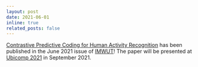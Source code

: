 ```yaml
---
layout: post
date: 2021-06-01
inline: true
related_posts: false
---
```


[Contrastive Predictive Coding for Human Activity Recognition](https://dl.acm.org/doi/10.1145/3463506) has been published in the June 2021 issue of [IMWUT](https://dl.acm.org/journal/imwut)! The paper will be presented at [Ubicomp 2021](https://www.ubicomp.org/ubicomp2021/) in September 2021. 